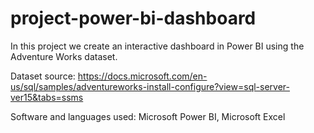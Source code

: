 # project-power-bi-dashboard

In this project we create an interactive dashboard in Power BI using the Adventure Works dataset.

Dataset source: https://docs.microsoft.com/en-us/sql/samples/adventureworks-install-configure?view=sql-server-ver15&tabs=ssms

Software and languages used: Microsoft Power BI, Microsoft Excel
